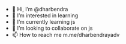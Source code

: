 - 👋 Hi, I’m @dharbendra
- 👀 I’m interested in learning
- 🌱 I’m currently learning js
- 💞️ I’m looking to collaborate on js 
- 📫 How to reach me m.me/dharbendrayadv


<!---
dharbendra/dharbendra is a ✨ special ✨ repository because its `README.md` (this file) appears on your GitHub profile.
You can click the Preview link to take a look at your changes.
--->
